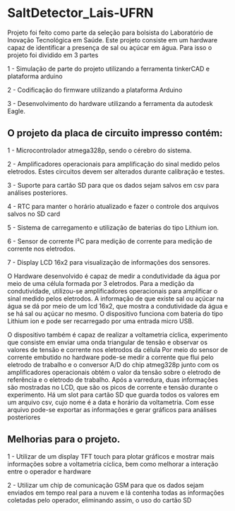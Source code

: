 # SaltDetector_Lais-UFRN

Projeto foi feito como parte da seleção para bolsista do Laboratório de Inovação Tecnológica em Saúde.
Este projeto consiste em um hardware capaz de identificar a presença de sal ou açúcar em água. Para isso o projeto foi dividido em 3 partes

1 - Simulação de parte do projeto utilizando a ferramenta tinkerCAD e plataforma arduino

2 - Codificação do firmware utilizando a plataforma Arduino

3 - Desenvolvimento do hardware utilizando a ferramenta da autodesk Eagle.

## O projeto da placa de circuito impresso contém:

1 - Microcontrolador atmega328p, sendo o cérebro do sistema.

2 - Amplificadores operacionais para amplificação do sinal medido pelos eletrodos. Estes circuitos devem ser alterados durante calibração e testes.

3 - Suporte para cartão SD para que os dados sejam salvos em csv para análises posteriores.

4 - RTC para manter o horário atualizado e fazer o controle dos arquivos salvos no SD card

5 - Sistema de carregamento e utilização de baterias do tipo Lithium ion.

6 - Sensor de corrente I²C para medição de corrente para medição de corrente nos eletrodos.

7 - Display LCD 16x2 para visualização de informações dos sensores.

O Hardware desenvolvido é capaz de medir a condutividade da água por meio de uma célula formada por 3 eletrodos. Para a medição da condutividade, utilizou-se amplificadores operacionais para amplificar o sinal medido pelos eletrodos. A informação de que existe sal ou açúcar na água se dá por meio de um lcd 16x2, que mostra a condutividade da água e se há sal ou açúcar no mesmo. O dispositivo funciona com bateria do tipo Lithium ion e pode ser recarregado por uma entrada micro USB.

O dispositivo também é capaz de realizar a voltametria cíclica, experimento que consiste em enviar uma onda triangular de tensão e observar os valores de tensão e corrente nos eletrodos da célula Por meio do sensor de corrente embutido no hardware pode-se medir a corrente que flui pelo eletrodo de trabalho e o conversor A/D do chip atmeg328p junto com os amplificadores operacionais obtém o valor da tensão sobre o eletrodo de referência e o eletrodo de trabalho. Após a varredura, duas informações são mostradas no LCD, que são os picos de corrente e tensão durante o experimento. Há um slot para cartão SD que guarda todos os valores em um arquivo csv, cujo nome é a data e horário da voltametria. Com esse arquivo pode-se exportar as informações e gerar gráficos para análises posteriores

## Melhorias para o projeto.

1 - Utilizar de um display TFT touch para plotar gráficos e mostrar mais informações sobre a voltametria cíclica, bem como melhorar a interação entre o operador e hardware

2 - Utilizar um chip de comunicação GSM para que os dados sejam enviados em tempo real para a nuvem e lá contenha todas as informações coletadas pelo operador, eliminando assim, o uso do cartão SD

